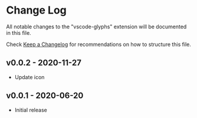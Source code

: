 # Change Log

All notable changes to the "vscode-glyphs" extension will be documented in this file.

Check [Keep a Changelog](http://keepachangelog.com/) for recommendations on how to structure this file.

## v0.0.2 - 2020-11-27

- Update icon

## v0.0.1 - 2020-06-20

- Initial release
